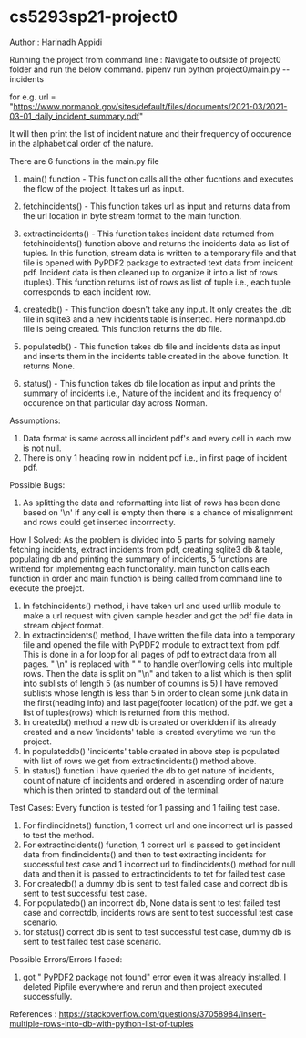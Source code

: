 # cs5293sp21-project0

Author : Harinadh Appidi

Running the project from command line :
Navigate to outside of project0 folder and run the below command.
pipenv run python project0/main.py --incidents <url>

for e.g. url = "https://www.normanok.gov/sites/default/files/documents/2021-03/2021-03-01_daily_incident_summary.pdf"

It will then print the list of incident nature  and their frequency of occurence in the alphabetical order of the nature.

There are 6 functions in the main.py file
1. main() function - This function calls all the other fucntions and executes the flow of the project. It takes url as input.

2. fetchincidents() - This function takes url as input and returns data from the url location in byte stream format to the main function.

3. extractincidents() - This function takes incident data returned from fetchincidents() function above and returns the incidents data as list of tuples.
In this function, stream data is written to a temporary file and that file is opened with PyPDF2 package to extracted text data from incident pdf. Incident data is then cleaned up to organize it into a list of rows (tuples). This function returns list of rows as list of tuple i.e., each tuple corresponds to each incident row.

4. createdb() - This function doesn't take any input. It only creates the .db file in sqlite3 and a new incidents table is inserted. Here normanpd.db file is being created. This function returns the db file.

5. populatedb() - This function takes db file and incidents data as input and inserts them in the incidents table created in the above function.
It returns None.

6. status() - This function takes db file location as input and prints the summary of incidents i.e., Nature of the incident and its frequency of occurence on that particular day across Norman.

Assumptions:
1. Data format is same across all incident pdf's and every cell in each row is not null.
2. There is only 1 heading row in incident pdf i.e., in first page of incident pdf.

Possible Bugs:
1. As splitting the data and reformatting into list of rows has been done based on '\n' if any cell is empty then there is a chance of misalignment and rows could get inserted incorrrectly.

How I Solved:
As the problem is divided into 5 parts for solving namely fetching incidents, extract incidents from pdf, creating sqlite3 db & table, populating db and printing the summary of incidents, 5 functions are writtend for implementng each functionality.
main function calls  each function in order and main function is being called from command line to execute the proejct.

1. In fetchincidents() method, i have taken url and used urllib module to make a url request with given sample header and got the pdf file data in stream object format.
2. In extractincidents() method, I have written the file data into a temporary file and opened the file with PyPDF2 module to extract text from pdf. This is done in a for loop for all pages of pdf to extract data from all pages. " \n" is replaced with " " to handle overflowing cells into multiple rows.
Then the data is split on "\n" and taken to a list which is then split into sublists of length 5 (as number of columns is 5).I have removed sublists whose length is less than 5 in order to clean some junk data in the first(heading info) and last page(footer location) of the pdf. we get a list of tuples(rows) which is returned from this method.
3. In createdb() method a new db is created or overidden if its already created and a new 'incidents' table is created  everytime we run the project.
4. In populateddb() 'incidents' table created in above step is populated with list of rows we get from extractincidents() method above.
5. In status() function i have queried the db to get nature of incidents, count of nature of incidents and ordered in ascending order of nature which is then printed to standard out of the terminal.

Test Cases:
Every function is tested for 1 passing and 1 failing test case.
1. For findincidnets() function, 1 correct url and one incorrect url is passed to test the method.
2. For extractincidents() function, 1 correct url is passed to get incident data from findincidents() and then to test extracting incidents for successful test case and 1 incorrect url to findincidents() method for null data and then it is passed to extractincidents to tet for failed test case
3. For createdb() a dummy db is sent to test failed case and correct db is sent to test successful test case.
4. For populatedb() an incorrect db, None data is sent to test failed test case and correctdb, incidents rows are sent to test successful test case scenario.
5. for status() correct db is sent to test successful test case, dummy db is sent to test failed test case scenario.

Possible Errors/Errors I faced:
1. got " PyPDF2 package not found" error even it was already installed.
I deleted Pipfile everywhere and rerun and then project executed successfully.

 	
References :
https://stackoverflow.com/questions/37058984/insert-multiple-rows-into-db-with-python-list-of-tuples


